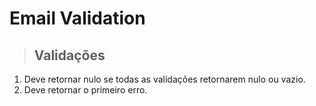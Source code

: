 # Email Validation

> ## Validações
1. Deve retornar nulo se todas as validações retornarem nulo ou vazio.
2. Deve retornar o primeiro erro.